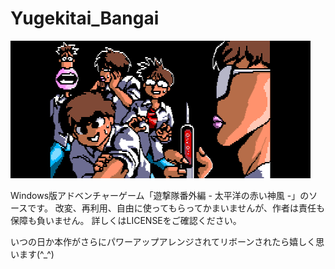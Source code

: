# Yugekitai_Bangai

<img src="https://github.com/kikeroga3/Yugekitai_Bangai/blob/master/graphic/ygb024.png">

Windows版アドベンチャーゲーム「遊撃隊番外編 - 太平洋の赤い神風 -」のソースです。
改変、再利用、自由に使ってもらってかまいませんが、作者は責任も保障も負いません。
詳しくはLICENSEをご確認ください。
<p>
いつの日か本作がさらにパワーアップアレンジされてリボーンされたら嬉しく思います(^_^)
</p>
